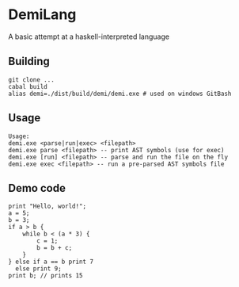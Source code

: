 # DemiLang
A basic attempt at a haskell-interpreted language

## Building
```
git clone ...
cabal build
alias demi=./dist/build/demi/demi.exe # used on windows GitBash
```

## Usage
```
Usage:
demi.exe <parse|run|exec> <filepath>
demi.exe parse <filepath> -- print AST symbols (use for exec)
demi.exe [run] <filepath> -- parse and run the file on the fly
demi.exe exec <filepath> -- run a pre-parsed AST symbols file
```

## Demo code
```
print "Hello, world!";
a = 5;
b = 3;
if a > b {
    while b < (a * 3) {
        c = 1;
        b = b + c;
    }
} else if a == b print 7
  else print 9;
print b; // prints 15
```